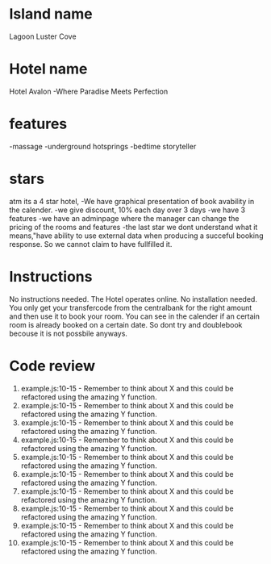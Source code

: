 # Island name

Lagoon Luster Cove

# Hotel name

Hotel Avalon
-Where Paradise Meets Perfection

# features
-massage
-underground hotsprings
-bedtime storyteller
# stars
atm its a 4 star hotel, 
-We have graphical presentation of book avability in the calender.
-we give discount, 10% each day over 3 days
-we have 3 features
-we have an adminpage where the manager can change the pricing of the rooms and features
-the last star we dont understand what it means,"have ability to use external data when producing a succeful booking response. So we cannot claim to have fullfilled it. 
# Instructions
No instructions needed. The Hotel operates online. No installation needed. You only get your transfercode from the centralbank for the right amount and then use it to book your room. You can see in the calender if an certain room is already booked on a certain date. So dont try and doublebook becouse it is not possbile anyways. 
# Code review

1. example.js:10-15 - Remember to think about X and this could be refactored using the amazing Y function.
2. example.js:10-15 - Remember to think about X and this could be refactored using the amazing Y function.
3. example.js:10-15 - Remember to think about X and this could be refactored using the amazing Y function.
4. example.js:10-15 - Remember to think about X and this could be refactored using the amazing Y function.
5. example.js:10-15 - Remember to think about X and this could be refactored using the amazing Y function.
6. example.js:10-15 - Remember to think about X and this could be refactored using the amazing Y function.
7. example.js:10-15 - Remember to think about X and this could be refactored using the amazing Y function.
8. example.js:10-15 - Remember to think about X and this could be refactored using the amazing Y function.
9. example.js:10-15 - Remember to think about X and this could be refactored using the amazing Y function.
10. example.js:10-15 - Remember to think about X and this could be refactored using the amazing Y function.
